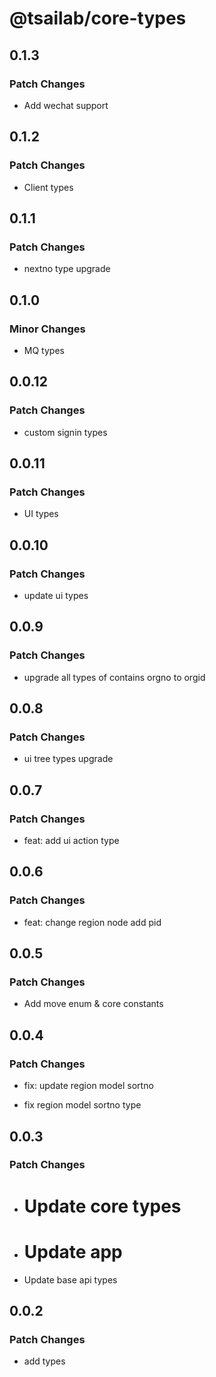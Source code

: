 # @tsailab/core-types

## 0.1.3

### Patch Changes

- Add wechat support

## 0.1.2

### Patch Changes

- Client types

## 0.1.1

### Patch Changes

- nextno type upgrade

## 0.1.0

### Minor Changes

- MQ types

## 0.0.12

### Patch Changes

- custom signin types

## 0.0.11

### Patch Changes

- UI types

## 0.0.10

### Patch Changes

- update ui types

## 0.0.9

### Patch Changes

- upgrade all types of contains orgno to orgid

## 0.0.8

### Patch Changes

- ui tree types upgrade

## 0.0.7

### Patch Changes

- feat: add ui action type

## 0.0.6

### Patch Changes

- feat: change region node add pid

## 0.0.5

### Patch Changes

- Add move enum & core constants

## 0.0.4

### Patch Changes

- fix: update region model sortno

- fix region model sortno type

## 0.0.3

### Patch Changes

- # Update core types

- # Update app

- Update base api types

## 0.0.2

### Patch Changes

- add types
